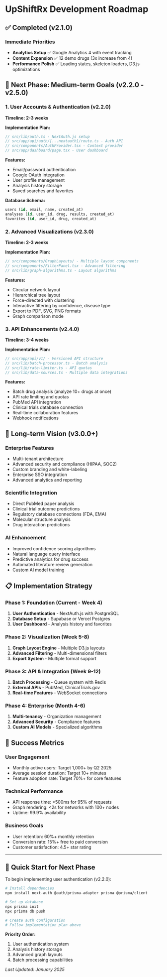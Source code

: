 # UpShiftRx Development Roadmap

## ✅ Completed (v2.1.0)

### Immediate Priorities
- **Analytics Setup** ✅ Google Analytics 4 with event tracking
- **Content Expansion** ✅ 12 demo drugs (3x increase from 4)
- **Performance Polish** ✅ Loading states, skeleton loaders, D3.js optimizations

## 🚧 Next Phase: Medium-term Goals (v2.2.0 - v2.5.0)

### 1. User Accounts & Authentication (v2.2.0)
**Timeline: 2-3 weeks**

**Implementation Plan:**
```typescript
// src/lib/auth.ts - NextAuth.js setup
// src/app/api/auth/[...nextauth]/route.ts - Auth API
// src/components/AuthProvider.tsx - Context provider
// src/app/dashboard/page.tsx - User dashboard
```

**Features:**
- Email/password authentication
- Google OAuth integration
- User profile management
- Analysis history storage
- Saved searches and favorites

**Database Schema:**
```sql
users (id, email, name, created_at)
analyses (id, user_id, drug, results, created_at)
favorites (id, user_id, drug, created_at)
```

### 2. Advanced Visualizations (v2.3.0)
**Timeline: 2-3 weeks**

**Implementation Plan:**
```typescript
// src/components/GraphLayouts/ - Multiple layout components
// src/components/FilterPanel.tsx - Advanced filtering
// src/lib/graph-algorithms.ts - Layout algorithms
```

**Features:**
- Circular network layout
- Hierarchical tree layout
- Force-directed with clustering
- Interactive filtering by confidence, disease type
- Export to PDF, SVG, PNG formats
- Graph comparison mode

### 3. API Enhancements (v2.4.0)
**Timeline: 3-4 weeks**

**Implementation Plan:**
```typescript
// src/app/api/v1/ - Versioned API structure
// src/lib/batch-processor.ts - Batch analysis
// src/lib/rate-limiter.ts - API quotas
// src/lib/data-sources.ts - Multiple data integrations
```

**Features:**
- Batch drug analysis (analyze 10+ drugs at once)
- API rate limiting and quotas
- PubMed API integration
- Clinical trials database connection
- Real-time collaboration features
- Webhook notifications

## 🔮 Long-term Vision (v3.0.0+)

### Enterprise Features
- Multi-tenant architecture
- Advanced security and compliance (HIPAA, SOC2)
- Custom branding and white-labeling
- Enterprise SSO integration
- Advanced analytics and reporting

### Scientific Integration
- Direct PubMed paper analysis
- Clinical trial outcome predictions
- Regulatory database connections (FDA, EMA)
- Molecular structure analysis
- Drug interaction predictions

### AI Enhancement
- Improved confidence scoring algorithms
- Natural language query interface
- Predictive analytics for drug success
- Automated literature review generation
- Custom AI model training

## 📋 Implementation Strategy

### Phase 1: Foundation (Current - Week 4)
1. **User Authentication** - NextAuth.js with PostgreSQL
2. **Database Setup** - Supabase or Vercel Postgres
3. **User Dashboard** - Analysis history and favorites

### Phase 2: Visualization (Week 5-8)
1. **Graph Layout Engine** - Multiple D3.js layouts
2. **Advanced Filtering** - Multi-dimensional filters
3. **Export System** - Multiple format support

### Phase 3: API & Integration (Week 9-12)
1. **Batch Processing** - Queue system with Redis
2. **External APIs** - PubMed, ClinicalTrials.gov
3. **Real-time Features** - WebSocket connections

### Phase 4: Enterprise (Month 4-6)
1. **Multi-tenancy** - Organization management
2. **Advanced Security** - Compliance features
3. **Custom AI Models** - Specialized algorithms

## 🎯 Success Metrics

### User Engagement
- Monthly active users: Target 1,000+ by Q2 2025
- Average session duration: Target 10+ minutes
- Feature adoption rate: Target 70%+ for core features

### Technical Performance
- API response time: <500ms for 95% of requests
- Graph rendering: <2s for networks with 100+ nodes
- Uptime: 99.9% availability

### Business Goals
- User retention: 60%+ monthly retention
- Conversion rate: 15%+ free to paid conversion
- Customer satisfaction: 4.5+ star rating

---

## 🚀 Quick Start for Next Phase

To begin implementing user authentication (v2.2.0):

```bash
# Install dependencies
npm install next-auth @auth/prisma-adapter prisma @prisma/client

# Set up database
npx prisma init
npx prisma db push

# Create auth configuration
# Follow implementation plan above
```

**Priority Order:**
1. User authentication system
2. Analysis history storage
3. Advanced graph layouts
4. Batch processing capabilities

*Last Updated: January 2025*